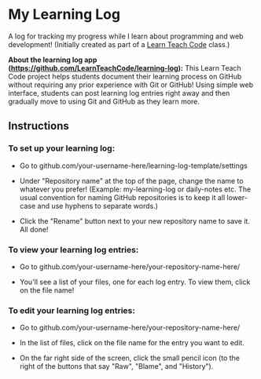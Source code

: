# My Learning Log

A log for tracking my progress while I learn about programming and web development! (Initially created as part of a [Learn Teach Code](https://github.com/LearnTeachCode) class.)

**About the learning log app (https://github.com/LearnTeachCode/learning-log):**
This Learn Teach Code project helps students document their learning process on GitHub without requiring any prior experience with Git or GitHub! Using simple web interface, students can post learning log entries right away and then gradually move to using Git and GitHub as they learn more.

## Instructions

### To set up your learning log:

  - Go to github.com/your-username-here/learning-log-template/settings

  - Under "Repository name" at the top of the page, change the name to whatever you prefer! (Example: my-learning-log or daily-notes etc. The usual convention for naming GitHub repositories is to keep it all lower-case and use hyphens to separate words.)

  - Click the "Rename" button next to your new repository name to save it. All done!

### To view your learning log entries:

  - Go to github.com/your-username-here/your-repository-name-here/

  - You'll see a list of your files, one for each log entry. To view them, click on the file name!

### To edit your learning log entries:

  - Go to github.com/your-username-here/your-repository-name-here/

  - In the list of files, click on the file name for the entry you want to edit.

  - On the far right side of the screen, click the small pencil icon (to the right of the buttons that say "Raw", "Blame", and "History").
